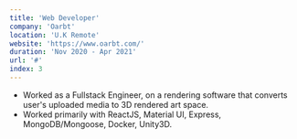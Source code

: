 ```yaml
---
title: 'Web Developer'
company: 'Oarbt'
location: 'U.K Remote'
website: 'https://www.oarbt.com/'
duration: 'Nov 2020 - Apr 2021'
url: '#'
index: 3
---
```


- Worked as a Fullstack Engineer, on a rendering software that converts user's uploaded media to 3D rendered art space.
- Worked primarily with ReactJS, Material UI, Express, MongoDB/Mongoose, Docker, Unity3D.
